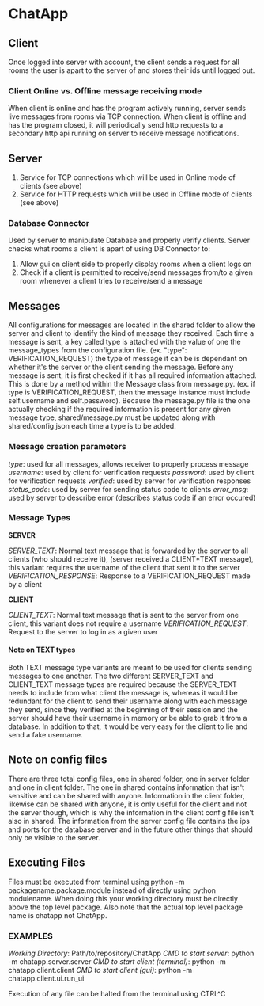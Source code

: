 # ChatApp

## Client

Once logged into server with account, the client sends a request for all rooms the user is apart to the server of and stores their ids until logged out.

### Client Online vs. Offline message receiving mode

When client is online and has the program actively running, server sends live messages from rooms via TCP connection.
When client is offline and has the program closed, it will periodically send http requests to a secondary http api running on server to receive message notifications.

## Server

1. Service for TCP connections which will be used in Online mode of clients (see above)
2. Service for HTTP requests which will be used in Offline mode of clients (see above)

### Database Connector

Used by server to manipulate Database and properly verify clients.
Server checks what rooms a client is apart of using DB Connector to:

1. Allow gui on client side to properly display rooms when a client logs on
2. Check if a client is permitted to receive/send messages from/to a given room whenever a client tries to receive/send a message

## Messages

All configurations for messages are located in the shared folder to allow the server and client to identify the kind of message they received. Each time a message is sent, a key called type is attached with the value of one the message_types from the configuration file. (ex. "type": VERIFICATION_REQUEST) the type of message it can be is dependant on whether it's the server or the client sending the message. Before any message is sent, it is first checked if it has all required information attached. This is done by a method within the Message class from message.py. (ex. if type is VERIFICATION_REQUEST, then the message instance must include self.username and self.password). Because the message.py file is the one actually checking if the required information is present for any given message type, shared/message.py must be updated along with shared/config.json each time a type is to be added.

### Message creation parameters

_type_: used for all messages, allows receiver to properly process message
_username_: used by client for verification requests
_password_: used by client for verification requests
_verified_: used by server for verification responses
_status\_code_: used by server for sending status code to clients
_error\_msg_: used by server to describe error (describes status code if an error occured)

### Message Types

**SERVER**

_SERVER\_TEXT_: Normal text message that is forwarded by the server to all clients (who should receive it), (server received a CLIENT*TEXT message), this variant requires the username of the client that sent it to the server
_VERIFICATION\_RESPONSE_: Response to a VERIFICATION_REQUEST made by a client

**CLIENT**

_CLIENT\_TEXT_: Normal text message that is sent to the server from one client, this variant does not require a username
_VERIFICATION\_REQUEST_: Request to the server to log in as a given user

#### Note on TEXT types

Both TEXT message type variants are meant to be used for clients sending messages to one another. The two different SERVER_TEXT and CLIENT_TEXT message types are required because the SERVER_TEXT needs to include from what client the message is, whereas it would be redundant for the client to send their username along with each message they send, since they verified at the beginning of their session and the server should have their username in memory or be able to grab it from a database. In addition to that, it would be very easy for the client to lie and send a fake username.

## Note on config files

There are three total config files, one in shared folder, one in server folder and one in client folder. The one in shared contains information that isn't sensitive and can be shared with anyone. Information in the client folder, likewise can be shared with anyone, it is only useful for the client and not the server though, which is why the information in the client config file isn't also in shared. The information from the server config file contains the ips and ports for the database server and in the future other things that should only be visible to the server.

## Executing Files

Files must be executed from terminal using python -m packagename.package.module instead of directly using python modulename. When doing this your working directory must be directly above the top level package. Also note that the actual top level package name is chatapp not ChatApp.

### EXAMPLES

_Working Directory_: Path/to/repository/ChatApp
_CMD to start server_: python -m chatapp.server.server
_CMD to start client (terminal)_: python -m chatapp.client.client
_CMD to start client (gui)_: python -m chatapp.client.ui.run_ui

Execution of any file can be halted from the terminal using CTRL^C
